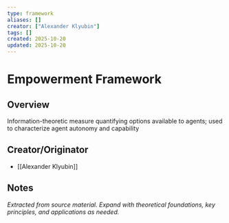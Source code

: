 ```yaml
---
type: framework
aliases: []
creator: ["Alexander Klyubin"]
tags: []
created: 2025-10-20
updated: 2025-10-20
---
```


# Empowerment Framework

## Overview

Information-theoretic measure quantifying options available to agents; used to characterize agent autonomy and capability

## Creator/Originator

- [[Alexander Klyubin]]

## Notes

*Extracted from source material. Expand with theoretical foundations, key principles, and applications as needed.*
